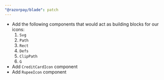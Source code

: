 ```yaml
---
"@razorpay/blade": patch
---
```


- Add the following components that would act as building blocks for our icons:
  1. `Svg`
  2. `Path`
  3. `Rect`
  4. `Defs`
  5. `ClipPath`
  6. `G`
- Add `CreditCardIcon` component
- Add `RupeeIcon` component
